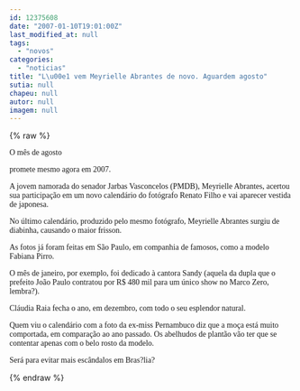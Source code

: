 ```yaml
---
id: 12375608
date: "2007-01-10T19:01:00Z"
last_modified_at: null
tags:
  - "novos"
categories:
  - "noticias"
title: "L\u00e1 vem Meyrielle Abrantes de novo. Aguardem agosto"
sutia: null
chapeu: null
autor: null
imagem: null
---
```

{% raw %}
<p><P><FONT face=Verdana>O mês de agosto</p>
<p> promete mesmo agora em 2007.</FONT></P></p>
<p><P><FONT face=Verdana>A jovem namorada do senador Jarbas Vasconcelos (PMDB), Meyrielle Abrantes,&nbsp;acertou sua participação em um novo calendário do fotógrafo Renato Filho e vai aparecer vestida de japonesa.</FONT></P></p>
<p><P><FONT face=Verdana>No último calendário, produzido pelo mesmo fotógrafo, Meyrielle Abrantes surgiu de diabinha, causando o maior frisson.</FONT></P></p>
<p><P><FONT face=Verdana>As fotos já foram feitas em São Paulo, em companhia de famosos, como a modelo Fabiana Pirro.</FONT></P></p>
<p><P><FONT face=Verdana>O mês de janeiro, por exemplo, foi dedicado à cantora Sandy (aquela&nbsp;da dupla que o prefeito João Paulo contratou por R$ 480 mil para um único show no Marco Zero, lembra?).</FONT></P></p>
<p><P><FONT face=Verdana>Cláudia Raia fecha o ano, em dezembro, com todo o seu esplendor natural.</FONT></P></p>
<p><P><FONT face=Verdana>Quem viu o calendário com a foto da ex-miss Pernambuco diz que a moça está muito comportada, em comparação ao ano passado. Os abelhudos de plantão vão ter que se contentar apenas com o belo rosto da modelo.</FONT></P></p>
<p><P><FONT face=Verdana>Será para evitar mais escândalos em Bras?lia?</FONT></P> </p>
{% endraw %}